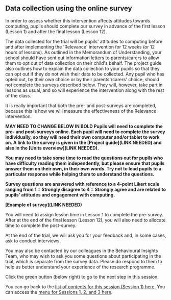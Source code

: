 ## Data collection using the online survey

In order to assess whether this intervention affects attitudes towards computing, pupils should complete our survey in advance of the first lesson (Lesson 1) and after the final lesson (Lesson 12).

The data collected for the trial will be pupils' attitudes to computing before and after implementing the 'Relevance' intervention for 12 weeks (or 12 hours of lessons). As outlined in the Memorandum of Understanding, your school should have sent out information letters to parents/carers to allow them to opt out of data collection on their child's behalf. The project guide also outlines how to explain the data collection to your pupils so that they can opt out if they do not wish their data to be collected. Any pupil who has opted out, by their own choice or by their parents'/carers' choice, should not complete the surveys described below. They will, however, take part in lessons as usual, and so will experience the intervention along with the rest of the class.
 
It is really important that both the pre- and post-surveys are completed, because this is how we will measure the effectiveness of the Relevance intervention. 

**MAY NEED TO CHANGE BELOW IN BOLD
Pupils will need to complete the pre- and post-surveys online. Each pupil will need to complete the survey individually, so they will need their own computer and/or tablet to work on. A link to the survey is given in the [Project guide](LINK NEEDED) and also in the [Units overview](LINK NEEDED).**

**You may need to take some time to read the questions out for pupils who have difficulty reading them independently, but please ensure that pupils answer them on their own, in their own words. Try not to lead pupils to a particular response while helping them to understand the questions.**

**Survey questions are answered with reference to a 4-point Likert scale ranging from 1 = Strongly disagree to 4 = Strongly agree and are related to pupils' attitudes and engagement with computing.**

**[Example of survey](LINK NEEDED)**

You will need to assign lesson time in Lesson 1 to complete the pre-survey. After at the end of the final lesson (Lesson 12), you will also need to allocate time to complete the post-survey.

At the end of the trial, we will ask you for your feedback and, in some cases, ask to conduct interviews.
 
You may also be contacted by our colleagues in the Behavioural Insights Team, who may wish to ask you some questions about participating in the trial, which is separate from the survey data. Please do respond to them to help us better understand your experience of the research programme.

Click the green button (below right) to go to the next step in this session.

You can go back to the [list of contents for this session (Session 1) here](https://projects.raspberrypi.org/en/projects/Year8-RelevanceTraining-Session1-GBICi4).
You can access the [menu for Sessions 1, 2, and 3 here](https://projects.raspberrypi.org/en/pathways/Year8-RelevanceTraining-GBICi4).
